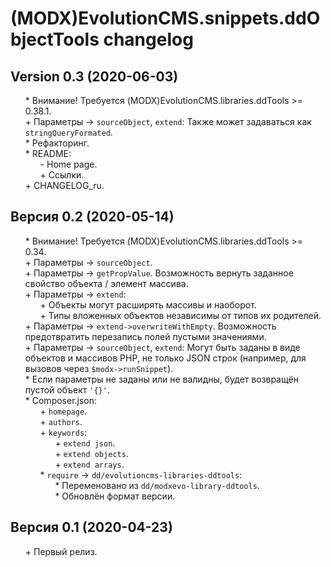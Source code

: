 # (MODX)EvolutionCMS.snippets.ddObjectTools changelog


## Version 0.3 (2020-06-03)
* \* Внимание! Требуется (MODX)EvolutionCMS.libraries.ddTools >= 0.38.1.
* \+ Параметры → `sourceObject`, `extend`: Также может задаваться как `stringQueryFormated`.
* \* Рефакторинг.
* \* README:
	* \- Home page.
	* \+ Ссылки.
* \+ CHANGELOG_ru.


## Версия 0.2 (2020-05-14)
* \* Внимание! Требуется (MODX)EvolutionCMS.libraries.ddTools >= 0.34.
* \+ Параметры → `sourceObject`.
* \+ Параметры → `getPropValue`. Возможность вернуть заданное свойство объекта / элемент массива.
* \+ Параметры → `extend`:
	* \+ Объекты могут расширять массивы и наоборот.
	* \+ Типы вложенных объектов независимы от типов их родителей.
* \+ Параметры → `extend->overwriteWithEmpty`. Возможность предотвратить перезапись полей пустыми значениями.
* \+ Параметры → `sourceObject`, `extend`: Могут быть заданы в виде объектов и массивов PHP, не только JSON строк (например, для вызовов через `$modx->runSnippet`).
* \* Если параметры не заданы или не валидны, будет возвращён пустой объект `'{}'`.
* \* Composer.json:
	* \+ `homepage`.
	* \+ `authors`.
	* \+ `keywords`:
		* \+ `extend json`.
		* \+ `extend objects`.
		* \+ `extend arrays`.
	* \* `require` → `dd/evolutioncms-libraries-ddtools`:
		* \* Переменовано из `dd/modxevo-library-ddtools`.
		* \* Обновлён формат версии.


## Версия 0.1 (2020-04-23)
* \+ Первый релиз.


<link rel="stylesheet" type="text/css" href="https://DivanDesign.ru/assets/files/ddMarkdown.css" />
<style>ul{list-style:none;}</style>